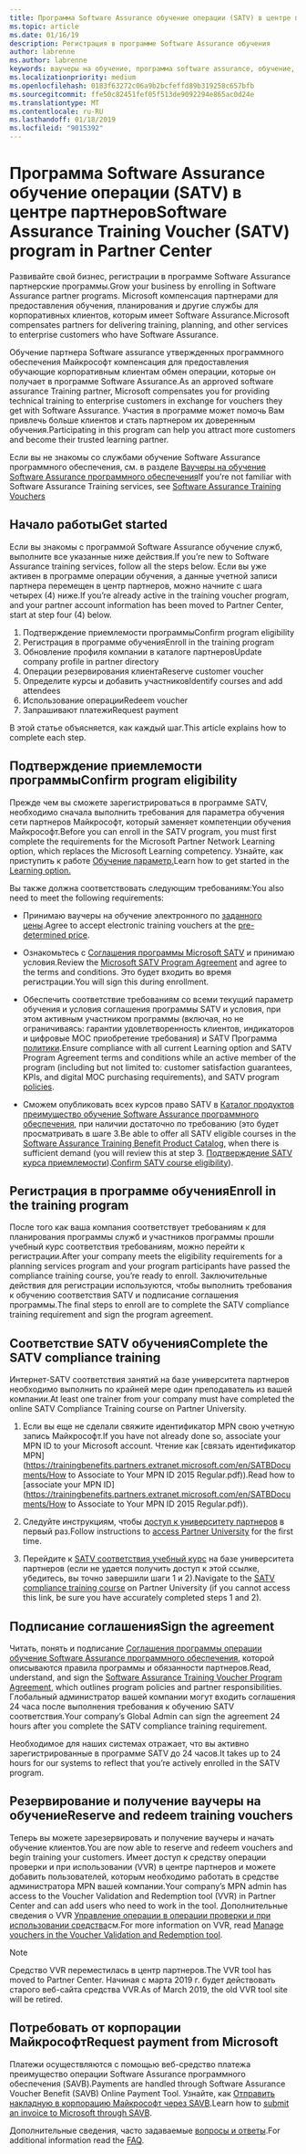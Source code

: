 ```yaml
---
title: Программа Software Assurance обучение операции (SATV) в центре партнеров | Центр партнеров
ms.topic: article
ms.date: 01/16/19
description: Регистрация в программе Software Assurance обучения
author: labrenne
ms.author: labrenne
keywords: ваучеры на обучение, программа software assurance, обучение, зарегистрироваться в SATV, SATV
ms.localizationpriority: medium
ms.openlocfilehash: 0183f63272c06a9b2bcfeffd89b319258c657bfb
ms.sourcegitcommit: ffe50c82451fef05f513de9092294e865ac0d24e
ms.translationtype: MT
ms.contentlocale: ru-RU
ms.lasthandoff: 01/18/2019
ms.locfileid: "9015392"
---
```

# <a name="software-assurance-training-voucher-satv-program-in-partner-center"></a><span data-ttu-id="43c6f-104">Программа Software Assurance обучение операции (SATV) в центре партнеров</span><span class="sxs-lookup"><span data-stu-id="43c6f-104">Software Assurance Training Voucher (SATV) program in Partner Center</span></span>

<span data-ttu-id="43c6f-105">Развивайте свой бизнес, регистрации в программе Software Assurance партнерские программы.</span><span class="sxs-lookup"><span data-stu-id="43c6f-105">Grow your business by enrolling in Software Assurance partner programs.</span></span> <span data-ttu-id="43c6f-106">Microsoft компенсация партнерами для предоставления обучения, планирования и другие службы для корпоративных клиентов, которым имеет Software Assurance.</span><span class="sxs-lookup"><span data-stu-id="43c6f-106">Microsoft compensates partners for delivering training, planning, and other services to enterprise customers who have Software Assurance.</span></span> 

<span data-ttu-id="43c6f-107">Обучение партнера Software assurance утвержденных программного обеспечения Майкрософт компенсация для предоставления обучающие корпоративным клиентам обмен операции, которые он получает в программе Software Assurance.</span><span class="sxs-lookup"><span data-stu-id="43c6f-107">As an approved software assurance Training partner, Microsoft compensates you for providing technical training to enterprise customers in exchange for vouchers they get with Software Assurance.</span></span> <span data-ttu-id="43c6f-108">Участия в программе может помочь Вам привлечь больше клиентов и стать партнером их доверенным обучения.</span><span class="sxs-lookup"><span data-stu-id="43c6f-108">Participating in this program can help you attract more customers and become their trusted learning partner.</span></span>

<span data-ttu-id="43c6f-109">Если вы не знакомы со службами обучение Software Assurance программного обеспечения, см. в разделе [Ваучеры на обучение Software Assurance программного обеспечения](https://trainingbenefits.partners.extranet.microsoft.com/en/SATV/Pages/default.aspx)</span><span class="sxs-lookup"><span data-stu-id="43c6f-109">If you’re not familiar with Software Assurance Training services, see [Software Assurance Training Vouchers ](https://trainingbenefits.partners.extranet.microsoft.com/en/SATV/Pages/default.aspx)</span></span>

## <a name="get-started"></a><span data-ttu-id="43c6f-110">Начало работы</span><span class="sxs-lookup"><span data-stu-id="43c6f-110">Get started</span></span>

<span data-ttu-id="43c6f-111">Если вы знакомы с программой Software Assurance обучение служб, выполните все указанные ниже действия.</span><span class="sxs-lookup"><span data-stu-id="43c6f-111">If you’re new to Software Assurance training services, follow all the steps below.</span></span> <span data-ttu-id="43c6f-112">Если вы уже активен в программе операции обучения, а данные учетной записи партнера перемещен в центр партнеров, можно начните с шага четырех (4) ниже.</span><span class="sxs-lookup"><span data-stu-id="43c6f-112">If you’re already active in the training voucher program, and your partner account information has been moved to Partner Center, start at step four (4) below.</span></span> 

1. <span data-ttu-id="43c6f-113">Подтверждение приемлемости программы</span><span class="sxs-lookup"><span data-stu-id="43c6f-113">Confirm program eligibility</span></span>
2. <span data-ttu-id="43c6f-114">Регистрация в программе обучения</span><span class="sxs-lookup"><span data-stu-id="43c6f-114">Enroll in the training program</span></span>
3. <span data-ttu-id="43c6f-115">Обновление профиля компании в каталоге партнеров</span><span class="sxs-lookup"><span data-stu-id="43c6f-115">Update company profile in partner directory</span></span>
4. <span data-ttu-id="43c6f-116">Операции резервирования клиента</span><span class="sxs-lookup"><span data-stu-id="43c6f-116">Reserve customer voucher</span></span>
5. <span data-ttu-id="43c6f-117">Определите курсы и добавить участников</span><span class="sxs-lookup"><span data-stu-id="43c6f-117">Identify courses and add attendees</span></span>
6. <span data-ttu-id="43c6f-118">Использование операции</span><span class="sxs-lookup"><span data-stu-id="43c6f-118">Redeem voucher</span></span>
7. <span data-ttu-id="43c6f-119">Запрашивают платежи</span><span class="sxs-lookup"><span data-stu-id="43c6f-119">Request payment</span></span>

<span data-ttu-id="43c6f-120">В этой статье объясняется, как каждый шаг.</span><span class="sxs-lookup"><span data-stu-id="43c6f-120">This article explains how to complete each step.</span></span>

## <a name="confirm-program-eligibility"></a><span data-ttu-id="43c6f-121">Подтверждение приемлемости программы</span><span class="sxs-lookup"><span data-stu-id="43c6f-121">Confirm program eligibility</span></span>

<span data-ttu-id="43c6f-122">Прежде чем вы сможете зарегистрироваться в программе SATV, необходимо сначала выполнить требования для параметра обучения сети партнеров Майкрософт, который заменяет компетенции обучения Майкрософт.</span><span class="sxs-lookup"><span data-stu-id="43c6f-122">Before you can enroll in the SATV program, you must first complete the requirements for the Microsoft Partner Network Learning option, which replaces the Microsoft Learning competency.</span></span> <span data-ttu-id="43c6f-123">Узнайте, как приступить к работе [Обучение параметр.](https://partner.microsoft.com/en-US/marketing/details/learning-option-enrollment#/)</span><span class="sxs-lookup"><span data-stu-id="43c6f-123">Learn how to get started in the [Learning option.](https://partner.microsoft.com/en-US/marketing/details/learning-option-enrollment#/)</span></span>

<span data-ttu-id="43c6f-124">Вы также должна соответствовать следующим требованиям:</span><span class="sxs-lookup"><span data-stu-id="43c6f-124">You also need to meet the following requirements:</span></span>

- <span data-ttu-id="43c6f-125">Принимаю ваучеры на обучение электронного по [заданного цены](https://partner.microsoft.com/en-US/membership/satv-voucher-pricing).</span><span class="sxs-lookup"><span data-stu-id="43c6f-125">Agree to accept electronic training vouchers at the [pre-determined price](https://partner.microsoft.com/en-US/membership/satv-voucher-pricing).</span></span>

- <span data-ttu-id="43c6f-126">Ознакомьтесь с [Соглашения программы Microsoft SATV](https://aka.ms/satv_legal_agreement) и принимаю условия.</span><span class="sxs-lookup"><span data-stu-id="43c6f-126">Review the [Microsoft SATV Program Agreement](https://aka.ms/satv_legal_agreement) and agree to the terms and conditions.</span></span> <span data-ttu-id="43c6f-127">Это будет входить во время регистрации.</span><span class="sxs-lookup"><span data-stu-id="43c6f-127">You will sign this during enrollment.</span></span> 

- <span data-ttu-id="43c6f-128">Обеспечить соответствие требованиям со всеми текущий параметр обучения и условия соглашения программы SATV и условия, при этом активным участником программы (включая, но не ограничиваясь: гарантии удовлетворенность клиентов, индикаторов и цифровые MOC приобретение требования) и SATV Программа [политики](https://trainingbenefits.partners.extranet.microsoft.com/en/SATV/Pages/ProgramPolicies.aspx).</span><span class="sxs-lookup"><span data-stu-id="43c6f-128">Ensure compliance with all current Learning option and SATV Program Agreement terms and conditions while an active member of the program (including but not limited to: customer satisfaction guarantees, KPIs, and digital MOC purchasing requirements), and SATV program [policies](https://trainingbenefits.partners.extranet.microsoft.com/en/SATV/Pages/ProgramPolicies.aspx).</span></span>

- <span data-ttu-id="43c6f-129">Сможем опубликовать всех курсов право SATV в [Каталог продуктов преимущество обучение Software Assurance программного обеспечения](https://aka.ms/SATV_catalog), при наличии достаточно по требованию (это будет просматривать в шаге 3.</span><span class="sxs-lookup"><span data-stu-id="43c6f-129">Be able to offer all SATV eligible courses in the [Software Assurance Training Benefit Product Catalog](https://aka.ms/SATV_catalog), when there is sufficient demand (you will review this at step 3.</span></span> <span data-ttu-id="43c6f-130">[Подтверждение SATV курса приемлемости](https://trainingbenefits.partners.extranet.microsoft.com/en/SATV/Pages/ConfirmEligibility.aspx)).</span><span class="sxs-lookup"><span data-stu-id="43c6f-130">[Confirm SATV course eligibility](https://trainingbenefits.partners.extranet.microsoft.com/en/SATV/Pages/ConfirmEligibility.aspx)).</span></span>

## <a name="enroll-in-the-training-program"></a><span data-ttu-id="43c6f-131">Регистрация в программе обучения</span><span class="sxs-lookup"><span data-stu-id="43c6f-131">Enroll in the training program</span></span>

<span data-ttu-id="43c6f-132">После того как ваша компания соответствует требованиям к для планирования программы служб и участников программы прошли учебный курс соответствия требованиям, можно перейти к регистрации.</span><span class="sxs-lookup"><span data-stu-id="43c6f-132">After your company meets the eligibility requirements for a planning services program and your program participants have passed the compliance training course, you’re ready to enroll.</span></span> <span data-ttu-id="43c6f-133">Заключительные действия для регистрации используются, чтобы выполнить требования к обучению соответствия SATV и подписание соглашения программы.</span><span class="sxs-lookup"><span data-stu-id="43c6f-133">The final steps to enroll are to complete the SATV compliance training requirement and sign the program agreement.</span></span>  

## <a name="complete-the-satv-compliance-training"></a><span data-ttu-id="43c6f-134">Соответствие SATV обучения</span><span class="sxs-lookup"><span data-stu-id="43c6f-134">Complete the SATV compliance training</span></span>

<span data-ttu-id="43c6f-135">Интернет-SATV соответствия занятий на базе университета партнеров необходимо выполнить по крайней мере один преподаватель из вашей компании.</span><span class="sxs-lookup"><span data-stu-id="43c6f-135">At least one trainer from your company must have completed the online SATV Compliance Training course on Partner University.</span></span>
 
1. <span data-ttu-id="43c6f-136">Если вы еще не сделали свяжите идентификатор MPN свою учетную запись Майкрософт.</span><span class="sxs-lookup"><span data-stu-id="43c6f-136">If you have not already done so, associate your MPN ID to your Microsoft account.</span></span> <span data-ttu-id="43c6f-137">Чтение как [связать идентификатор MPN](https://trainingbenefits.partners.extranet.microsoft.com/en/SATBDocuments/How to Associate to Your MPN ID 2015 Regular.pdf)).</span><span class="sxs-lookup"><span data-stu-id="43c6f-137">Read how to [associate your MPN ID](https://trainingbenefits.partners.extranet.microsoft.com/en/SATBDocuments/How to Associate to Your MPN ID 2015 Regular.pdf)).</span></span>

2. <span data-ttu-id="43c6f-138">Следуйте инструкциям, чтобы [доступ к университету партнеров](https://trainingbenefits.partners.extranet.microsoft.com/en/SATBDocuments/Partner_University_on-boarding.pdf) в первый раз.</span><span class="sxs-lookup"><span data-stu-id="43c6f-138">Follow instructions to [access Partner University](https://trainingbenefits.partners.extranet.microsoft.com/en/SATBDocuments/Partner_University_on-boarding.pdf) for the first time.</span></span>

3. <span data-ttu-id="43c6f-139">Перейдите к [SATV соответствия учебный курс](https://partneruniversity.microsoft.com/?whr=uri:MicrosoftAccount&courseId=14461&scoId=dXsXmk7lB_2704778676) на базе университета партнеров (если не удается получить доступ к этой ссылке, убедитесь, вы точно завершили шаги 1 и 2).</span><span class="sxs-lookup"><span data-stu-id="43c6f-139">Navigate to the [SATV compliance training course](https://partneruniversity.microsoft.com/?whr=uri:MicrosoftAccount&courseId=14461&scoId=dXsXmk7lB_2704778676) on Partner University (if you cannot access this link, be sure you have accurately completed steps 1 and 2).</span></span>  

## <a name="sign-the-agreement"></a><span data-ttu-id="43c6f-140">Подписание соглашения</span><span class="sxs-lookup"><span data-stu-id="43c6f-140">Sign the agreement</span></span>

<span data-ttu-id="43c6f-141">Читать, понять и подписание [Соглашения программы операции обучение Software Assurance программного обеспечения](https://partners.microsoft.com/partnerprogram/Satv.aspx), которой описываются правила программы и обязанности партнеров.</span><span class="sxs-lookup"><span data-stu-id="43c6f-141">Read, understand, and sign the [Software Assurance Training Voucher Program Agreement](https://partners.microsoft.com/partnerprogram/Satv.aspx), which outlines program policies and partner responsibilities.</span></span> <span data-ttu-id="43c6f-142">Глобальный администратор вашей компании могут входить соглашения 24 часа после выполнения требования к обучению SATV соответствия.</span><span class="sxs-lookup"><span data-stu-id="43c6f-142">Your company’s Global Admin can sign the agreement 24 hours after you complete the SATV compliance training requirement.</span></span>

<span data-ttu-id="43c6f-143">Необходимое для наших системах отражает, что вы активно зарегистрированные в программе SATV до 24 часов.</span><span class="sxs-lookup"><span data-stu-id="43c6f-143">It takes up to 24 hours for our systems to reflect that you’re actively enrolled in the SATV program.</span></span> 

## <a name="reserve-and-redeem-training-vouchers"></a><span data-ttu-id="43c6f-144">Резервирование и получение ваучеры на обучение</span><span class="sxs-lookup"><span data-stu-id="43c6f-144">Reserve and redeem training vouchers</span></span>

<span data-ttu-id="43c6f-145">Теперь вы можете зарезервировать и получение ваучеры и начать обучение клиентов.</span><span class="sxs-lookup"><span data-stu-id="43c6f-145">You are now able to reserve and redeem vouchers and begin training your customers.</span></span> <span data-ttu-id="43c6f-146">Имеет доступ к средству операции проверки и при использовании (VVR) в центре партнеров и можете добавить пользователей, которым необходимо работать в средстве администратора MPN вашей компании.</span><span class="sxs-lookup"><span data-stu-id="43c6f-146">Your company’s MPN admin has access to the Voucher Validation and Redemption tool (VVR) in Partner Center and can add users who need to work in the tool.</span></span> <span data-ttu-id="43c6f-147">Дополнительные сведения о VVR [Управление операции в операции проверки и при использовании средства](voucher-validation-tool)см.</span><span class="sxs-lookup"><span data-stu-id="43c6f-147">For more information on VVR, read [Manage vouchers in the Voucher Validation and Redemption tool](voucher-validation-tool).</span></span>

>[!Note]
><span data-ttu-id="43c6f-148">Средство VVR переместилась в центр партнеров.</span><span class="sxs-lookup"><span data-stu-id="43c6f-148">The VVR tool has moved to Partner Center.</span></span> <span data-ttu-id="43c6f-149">Начиная с марта 2019 г. будет действовать старого веб-сайта средства VVR.</span><span class="sxs-lookup"><span data-stu-id="43c6f-149">As of March 2019, the old VVR tool site will be retired.</span></span>

## <a name="request-payment-from-microsoft"></a><span data-ttu-id="43c6f-150">Потребовать от корпорации Майкрософт</span><span class="sxs-lookup"><span data-stu-id="43c6f-150">Request payment from Microsoft</span></span>

<span data-ttu-id="43c6f-151">Платежи осуществляются с помощью веб-средство платежа преимущество операции Software Assurance программного обеспечения (SAVB).</span><span class="sxs-lookup"><span data-stu-id="43c6f-151">Payments are handled through Software Assurance Voucher Benefit (SAVB) Online Payment Tool.</span></span>  <span data-ttu-id="43c6f-152">Узнайте, как [Отправить накладную в корпорацию Майкрософт через SAVB](https://trainingbenefits.partners.extranet.microsoft.com/en/SATV/Pages/GetPaid.aspx).</span><span class="sxs-lookup"><span data-stu-id="43c6f-152">Learn how to [submit an invoice to Microsoft through SAVB](https://trainingbenefits.partners.extranet.microsoft.com/en/SATV/Pages/GetPaid.aspx).</span></span>

<span data-ttu-id="43c6f-153">Дополнительные сведения, часто задаваемые [вопросы и ответы](vvr-faq.md).</span><span class="sxs-lookup"><span data-stu-id="43c6f-153">For additional information read the [FAQ](vvr-faq.md).</span></span>